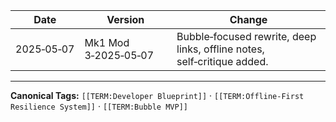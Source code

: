 |Date|Version|Change|
|---|---|---|
|2025‑05‑07|Mk1 Mod 3‑2025‑05‑07|Bubble‑focused rewrite, deep links, offline notes, self‑critique added.|  
---  
**Canonical Tags:** `[[TERM:Developer Blueprint]]` · `[[TERM:Offline‑First Resilience System]]` · `[[TERM:Bubble MVP]]`